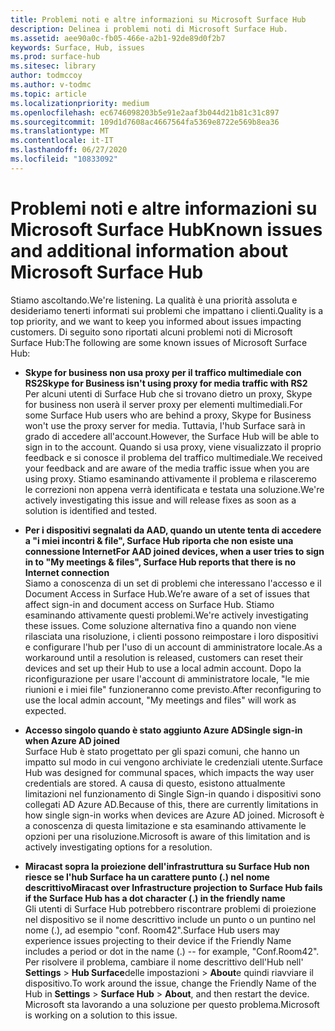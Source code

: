```yaml
---
title: Problemi noti e altre informazioni su Microsoft Surface Hub
description: Delinea i problemi noti di Microsoft Surface Hub.
ms.assetid: aee90a0c-fb05-466e-a2b1-92de89d0f2b7
keywords: Surface, Hub, issues
ms.prod: surface-hub
ms.sitesec: library
author: todmccoy
ms.author: v-todmc
ms.topic: article
ms.localizationpriority: medium
ms.openlocfilehash: ec6746098203b5e91e2aaf3b044d21b81c31c897
ms.sourcegitcommit: 109d1d7608ac4667564fa5369e8722e569b8ea36
ms.translationtype: MT
ms.contentlocale: it-IT
ms.lasthandoff: 06/27/2020
ms.locfileid: "10833092"
---
```

# <span data-ttu-id="a509c-104">Problemi noti e altre informazioni su Microsoft Surface Hub</span><span class="sxs-lookup"><span data-stu-id="a509c-104">Known issues and additional information about Microsoft Surface Hub</span></span>

<span data-ttu-id="a509c-105">Stiamo ascoltando.</span><span class="sxs-lookup"><span data-stu-id="a509c-105">We're listening.</span></span> <span data-ttu-id="a509c-106">La qualità è una priorità assoluta e desideriamo tenerti informati sui problemi che impattano i clienti.</span><span class="sxs-lookup"><span data-stu-id="a509c-106">Quality is a top priority, and we want to keep you informed about issues impacting customers.</span></span> <span data-ttu-id="a509c-107">Di seguito sono riportati alcuni problemi noti di Microsoft Surface Hub:</span><span class="sxs-lookup"><span data-stu-id="a509c-107">The following are some known issues of Microsoft Surface Hub:</span></span>

- **<span data-ttu-id="a509c-108">Skype for business non usa proxy per il traffico multimediale con RS2</span><span class="sxs-lookup"><span data-stu-id="a509c-108">Skype for Business isn't using proxy for media traffic with RS2</span></span>**
<br/><span data-ttu-id="a509c-109">Per alcuni utenti di Surface Hub che si trovano dietro un proxy, Skype for business non userà il server proxy per elementi multimediali.</span><span class="sxs-lookup"><span data-stu-id="a509c-109">For some Surface Hub users who are behind a proxy, Skype for Business won't use the proxy server for media.</span></span> <span data-ttu-id="a509c-110">Tuttavia, l'hub Surface sarà in grado di accedere all'account.</span><span class="sxs-lookup"><span data-stu-id="a509c-110">However, the Surface Hub will be able to sign in to the account.</span></span> <span data-ttu-id="a509c-111">Quando si usa proxy, viene visualizzato il proprio feedback e si conosce il problema del traffico multimediale.</span><span class="sxs-lookup"><span data-stu-id="a509c-111">We received your feedback and are aware of the media traffic issue when you are using proxy.</span></span> <span data-ttu-id="a509c-112">Stiamo esaminando attivamente il problema e rilasceremo le correzioni non appena verrà identificata e testata una soluzione.</span><span class="sxs-lookup"><span data-stu-id="a509c-112">We're actively investigating this issue and will release fixes as soon as a solution is identified and tested.</span></span> 

- **<span data-ttu-id="a509c-113">Per i dispositivi segnalati da AAD, quando un utente tenta di accedere a "i miei incontri & file", Surface Hub riporta che non esiste una connessione Internet</span><span class="sxs-lookup"><span data-stu-id="a509c-113">For AAD joined devices, when a user tries to sign in to "My meetings & files", Surface Hub reports that there is no Internet connection</span></span>**
<br/><span data-ttu-id="a509c-114">Siamo a conoscenza di un set di problemi che interessano l'accesso e il Document Access in Surface Hub.</span><span class="sxs-lookup"><span data-stu-id="a509c-114">We’re aware of a set of issues that affect sign-in and document access on Surface Hub.</span></span> <span data-ttu-id="a509c-115">Stiamo esaminando attivamente questi problemi.</span><span class="sxs-lookup"><span data-stu-id="a509c-115">We're actively investigating these issues.</span></span> <span data-ttu-id="a509c-116">Come soluzione alternativa fino a quando non viene rilasciata una risoluzione, i clienti possono reimpostare i loro dispositivi e configurare l'hub per l'uso di un account di amministratore locale.</span><span class="sxs-lookup"><span data-stu-id="a509c-116">As a workaround until a resolution is released, customers can reset their devices and set up their Hub to use a local admin account.</span></span> <span data-ttu-id="a509c-117">Dopo la riconfigurazione per usare l'account di amministratore locale, "le mie riunioni e i miei file" funzioneranno come previsto.</span><span class="sxs-lookup"><span data-stu-id="a509c-117">After reconfiguring to use the local admin account, "My meetings and files" will work as expected.</span></span>
- **<span data-ttu-id="a509c-118">Accesso singolo quando è stato aggiunto Azure AD</span><span class="sxs-lookup"><span data-stu-id="a509c-118">Single sign-in when Azure AD joined</span></span>**
<br/><span data-ttu-id="a509c-119">Surface Hub è stato progettato per gli spazi comuni, che hanno un impatto sul modo in cui vengono archiviate le credenziali utente.</span><span class="sxs-lookup"><span data-stu-id="a509c-119">Surface Hub was designed for communal spaces, which impacts the way user credentials are stored.</span></span> <span data-ttu-id="a509c-120">A causa di questo, esistono attualmente limitazioni nel funzionamento di Single Sign-in quando i dispositivi sono collegati AD Azure AD.</span><span class="sxs-lookup"><span data-stu-id="a509c-120">Because of this, there are currently limitations in how single sign-in works when devices are Azure AD joined.</span></span> <span data-ttu-id="a509c-121">Microsoft è a conoscenza di questa limitazione e sta esaminando attivamente le opzioni per una risoluzione.</span><span class="sxs-lookup"><span data-stu-id="a509c-121">Microsoft is aware of this limitation and is actively investigating options for a resolution.</span></span>
- **<span data-ttu-id="a509c-122">Miracast sopra la proiezione dell'infrastruttura su Surface Hub non riesce se l'hub Surface ha un carattere punto (.) nel nome descrittivo</span><span class="sxs-lookup"><span data-stu-id="a509c-122">Miracast over Infrastructure projection to Surface Hub fails if the Surface Hub has a dot character (.) in the friendly name</span></span>**
<br/><span data-ttu-id="a509c-123">Gli utenti di Surface Hub potrebbero riscontrare problemi di proiezione nel dispositivo se il nome descrittivo include un punto o un puntino nel nome (.), ad esempio "conf. Room42".</span><span class="sxs-lookup"><span data-stu-id="a509c-123">Surface Hub users may experience issues projecting to their device if the Friendly Name includes a period or dot in the name (.) -- for example, "Conf.Room42".</span></span> <span data-ttu-id="a509c-124">Per risolvere il problema, cambiare il nome descrittivo dell'Hub nell' **Settings**  >  **Hub Surface**delle impostazioni  >  **About**e quindi riavviare il dispositivo.</span><span class="sxs-lookup"><span data-stu-id="a509c-124">To work around the issue, change the Friendly Name of the Hub in **Settings** > **Surface Hub** > **About**, and then restart the device.</span></span> <span data-ttu-id="a509c-125">Microsoft sta lavorando a una soluzione per questo problema.</span><span class="sxs-lookup"><span data-stu-id="a509c-125">Microsoft is working on a solution to this issue.</span></span>